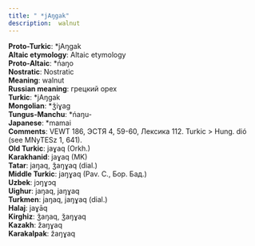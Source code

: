 ```yaml
---
title: " *jAŋgak"
description:  walnut
---
```


<strong>Proto-Turkic</strong>:  *jAŋgak<br>
<strong>Altaic etymology</strong>:  Altaic etymology<br>
<strong> Proto-Altaic</strong>:  *ńaŋo<br>
<strong>Nostratic</strong>:  Nostratic<br>
<strong>Meaning</strong>:  walnut<br>
<strong>Russian meaning</strong>:  грецкий орех<br>
<strong>Turkic</strong>:  *jAŋgak<br>
<strong>Mongolian</strong>:  *ǯiɣag<br>
<strong>Tungus-Manchu</strong>:  *ńaŋu-<br>
<strong>Japanese</strong>:  *mamai<br>
<strong>Comments</strong>:  VEWT 186, ЭСТЯ 4, 59-60, Лексика 112. Turkic > Hung. dió (see MNyTESz 1, 641).<br>
<strong>Old Turkic</strong>:  jaɣaq (Orkh.)<br>
<strong>Karakhanid</strong>:  jaɣaq (MK)<br>
<strong>Tatar</strong>:  jaŋaq, ǯaŋɣaq (dial.)<br>
<strong>Middle Turkic</strong>:  jaŋɣaq (Pav. C., Бор. Бад.)<br>
<strong>Uzbek</strong>:  jɔŋɣɔq<br>
<strong>Uighur</strong>:  jaŋaq, jaŋɣaq<br>
<strong>Turkmen</strong>:  jaŋaq, jaŋɣaq (dial.)<br>
<strong>Halaj</strong>:  jaɣāq<br>
<strong>Kirghiz</strong>:  ǯaŋaq, ǯaŋɣaq<br>
<strong>Kazakh</strong>:  žaŋɣaq<br>
<strong>Karakalpak</strong>:  žaŋɣaq<br>


